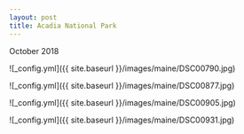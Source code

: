 ```yaml
---
layout: post
title: Acadia National Park
---
```


October 2018

![_config.yml]({{ site.baseurl }}/images/maine/DSC00790.jpg)

![_config.yml]({{ site.baseurl }}/images/maine/DSC00877.jpg)

![_config.yml]({{ site.baseurl }}/images/maine/DSC00905.jpg)

![_config.yml]({{ site.baseurl }}/images/maine/DSC00931.jpg)
